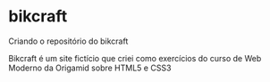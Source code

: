 # bikcraft
Criando o repositório do bikcraft

Bikcraft é um site fictício que criei como exercícios do curso de Web Moderno da Origamid sobre HTML5 e CSS3
